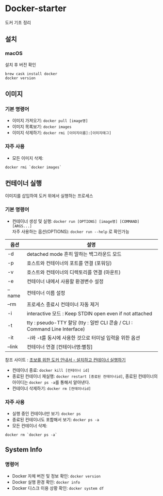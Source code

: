 # Docker-starter
도커 기초 정리   

## 설치
### macOS
설치 후 버전 확인
```shell
brew cask install docker
docker version
```

## 이미지
### 기본 명령어
* 이미지 가져오기: `docker pull [image명]`
* 이미지 목록보기: `docker images`
* 이미지 삭제하기: `docker rmi [이미지이름]:[이미지태그]`

### 자주 사용
* 모든 이미지 삭제: 
``` shell
docker rmi `docker images`
```

## 컨테이너 실행
이미지를 삽입하여 도커 위에서 실행하는 프로세스

### 기본 명령어
* 컨테이너 생성 및 실행: `docker run [OPTIONS] [image명] [COMMAND] [ARGS...]`  
자주 사용하는 옵션(OPTIONS): `docker run --help` 로 확인가능
    
옵션 | 설명
----|----
-d |	detached mode 흔히 말하는 백그라운드 모드
-p |	호스트와 컨테이너의 포트를 연결 (포워딩)
-v |	호스트와 컨테이너의 디렉토리를 연결 (마운트)
-e |	컨테이너 내에서 사용할 환경변수 설정
–name |	컨테이너 이름 설정
–rm |	프로세스 종료시 컨테이너 자동 제거
-i | interactive 모드 : Keep STDIN open even if not attached
-t | tty : pseudo-TTY 할당 (tty : 일반 CLI 콘솔 / CLI : Command Line Interface)
-it |	-i와 -t를 동시에 사용한 것으로 터미널 입력을 위한 옵션
–link |	컨테이너 연결 [컨테이너명:별칭]

참조 사이트 : [초보를 위한 도커 안내서 - 설치하고 컨테이너 실행하기](https://subicura.com/2017/01/19/docker-guide-for-beginners-2.html)

* 컨테이너 종료: `docker kill [컨테이너 id]`
* 종료된 컨테이너 재실행: `docker restart [종료된 컨테이너id]`, 종료된 컨테이너의 아이디는 `docker ps -a`를 통해서 알아낸다. 
* 컨테이너 삭제하기: `docker rm [컨테이너id]`

### 자주 사용
* 실행 중인 컨테이너만 보기: `docker ps`
* 종료된 컨테이너도 포함해서 보기: `docker ps -a`
* 모든 컨테이너 삭제:
``` shell
docker rm `docker ps -a`
```

## System Info
### 명령어
* Docker 자체 버전 및 정보 확인: `docker version`
* Docker 실행 환경 확인: `docker info`
* Docker 디스크 이용 상황 확인: `docker system df`

